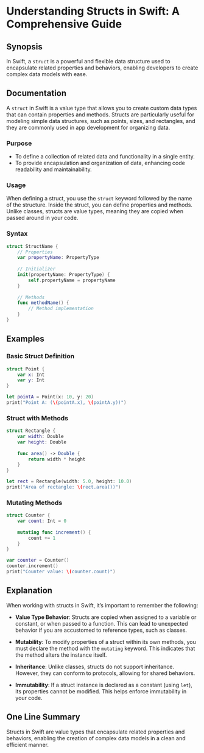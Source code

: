 <!--
Meta Description: # Understanding Structs in Swift: A Comprehensive Guide ## Synopsis In Swift, a `struct` is a powerful and flexible data structure used to encapsulate...
Meta Keywords: struct, swift, data, structs, properties
-->

# Understanding Structs in Swift: A Comprehensive Guide

## Synopsis
In Swift, a `struct` is a powerful and flexible data structure used to encapsulate related properties and behaviors, enabling developers to create complex data models with ease.

## Documentation
A `struct` in Swift is a value type that allows you to create custom data types that can contain properties and methods. Structs are particularly useful for modeling simple data structures, such as points, sizes, and rectangles, and they are commonly used in app development for organizing data.

### Purpose
- To define a collection of related data and functionality in a single entity.
- To provide encapsulation and organization of data, enhancing code readability and maintainability.

### Usage
When defining a struct, you use the `struct` keyword followed by the name of the structure. Inside the struct, you can define properties and methods. Unlike classes, structs are value types, meaning they are copied when passed around in your code.

### Syntax
```swift
struct StructName {
    // Properties
    var propertyName: PropertyType
    
    // Initializer
    init(propertyName: PropertyType) {
        self.propertyName = propertyName
    }
    
    // Methods
    func methodName() {
        // Method implementation
    }
}
```

## Examples

### Basic Struct Definition
```swift
struct Point {
    var x: Int
    var y: Int
}

let pointA = Point(x: 10, y: 20)
print("Point A: (\(pointA.x), \(pointA.y))")
```

### Struct with Methods
```swift
struct Rectangle {
    var width: Double
    var height: Double
    
    func area() -> Double {
        return width * height
    }
}

let rect = Rectangle(width: 5.0, height: 10.0)
print("Area of rectangle: \(rect.area())")
```

### Mutating Methods
```swift
struct Counter {
    var count: Int = 0
    
    mutating func increment() {
        count += 1
    }
}

var counter = Counter()
counter.increment()
print("Counter value: \(counter.count)")
```

## Explanation
When working with structs in Swift, it’s important to remember the following:

- **Value Type Behavior**: Structs are copied when assigned to a variable or constant, or when passed to a function. This can lead to unexpected behavior if you are accustomed to reference types, such as classes.
  
- **Mutability**: To modify properties of a struct within its own methods, you must declare the method with the `mutating` keyword. This indicates that the method alters the instance itself.

- **Inheritance**: Unlike classes, structs do not support inheritance. However, they can conform to protocols, allowing for shared behaviors.

- **Immutability**: If a struct instance is declared as a constant (using `let`), its properties cannot be modified. This helps enforce immutability in your code.

## One Line Summary
Structs in Swift are value types that encapsulate related properties and behaviors, enabling the creation of complex data models in a clean and efficient manner.